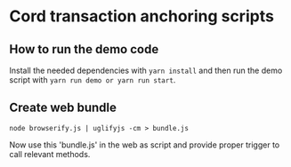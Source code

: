 # Cord transaction anchoring scripts

## How to run the demo code

Install the needed dependencies with `yarn install` and then run the demo script with `yarn run demo or yarn run start`.


## Create web bundle

`node browserify.js | uglifyjs -cm > bundle.js`

Now use this 'bundle.js' in the web as script and provide proper trigger to call relevant methods.
